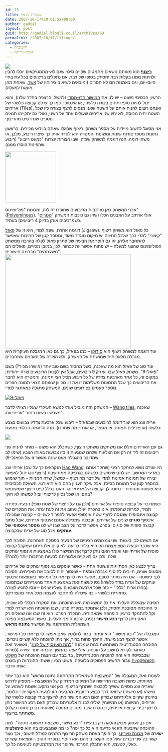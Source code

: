 ```yaml
---
id: 73
title: השארת הרצף
date: 2007-10-17T20:01:52+00:00
author: gadial
layout: post
guid: http://gadial.blogli.co.il/archives/69
permalink: /2007/10/17/tilings/
categories:
  - חישוביות
  - קומבינטוריקה
---
```

![](http://upload.wikimedia.org/wikipedia/en/5/55/Escher_Circle_Limit_III.jpg)  
[**ריצוף**](http://en.wikipedia.org/wiki/Tessellation) הוא מאותם נושאים מתמטים שקיים סיכוי שגם לא-מתמטיקאים יוכלו להבין ולהינות ממנו בקלות רבה יחסית; בסופו של דבר, אנו נתקלים בריצופים בכל עת בחיי היום-יום, וגם באמנות הם לא חסרים (ומובאים לשיא ביצירותיו של [אשר](http://he.wikipedia.org/wiki/%D7%9E%D7%95%D7%A8%D7%99%D7%A5_%D7%A7%D7%95%D7%A8%D7%A0%D7%9C%D7%99%D7%A1_%D7%90%D7%A9%D7%A8), שאחת מהן מוצגת למעלה).

הרעיון הבסיסי פשוט &#8211; יש לנו את [המישור הדו-ממדי](http://he.wikipedia.org/wiki/%D7%9E%D7%99%D7%A9%D7%95%D7%A8_%28%D7%92%D7%90%D7%95%D7%9E%D7%98%D7%A8%D7%99%D7%94%29) (למשל, הרצפה בחדר שלנו), והוא יכול להיות סופי ותחום בצורה כלשהי, או אינסופי. כמו כן יש לנו קבוצה כלשהי של אריחים (Tiles), ואנחנו רוצים להניח אותם על השטח שאנו מנסים לרצף בצורה כזו שכל השטח יהיה מכוסה, לא יהיו שני אריחים שעולים אחד על השני, ואולי גם יתקיימו תנאים נוספים שנדרשים מהריצוף.

אני מסוגל לחשוב מיידית על מספר משחקי ריצוף שכאלו שאתם בוודאי מכירים. בראשון נתונות מספר צורות שונות ומשונות והמטרה היא לסדר אותן כך שיצרו ריבוע, מלבן, או משהו דומה. הנה דוגמה למשחק שכזה, שבו הצורות יוצרות "כמעט ריבוע" (ריבוע שהפינות הוסרו ממנו):

<img src="http://puzzler.sourceforge.net/docs/images/pentominoes-8x8-corners.png" height="162" width="162" /> 

אבני המשחק כאן מורכבות מריבועים שחוברו זה לזה, ומכונות "פוליומינוס" ([Polyominoes](http://en.wikipedia.org/wiki/Polyomino)). אולי ארחיב על האבנים הללו (שהן גם כוכבות המשחק "[טטריס](http://he.wikipedia.org/wiki/%D7%98%D7%98%D7%A8%D7%99%D7%A1)" כשמרכיבים אותן בדיוק 4 ריבועים) בעתיד.

דוגמה אחרת, שונה למדי, היא זו של [פאזל](http://he.wikipedia.org/wiki/%D7%A4%D7%90%D7%96%D7%9C) (Jigsaw). כל פאזל הוא משחק ריצוף "קיצוני" למדי בכך שלכל חתיכה יש מיקום מוגדר מאוד, ומספר קטן של חתיכות שאפשר להתחבר אליהן. זה גם הופך את הבעיה של פתרון פאזל לקלה בהרבה ממשחק הפוליומינוס שהוצג למעלה &#8211; יש פחות אפשרויות לבחור. לכן, במובן מסויים, פאזלים הם "משעממים" מבחינה חישובית.  
<img src="http://z.about.com/d/graphicssoft/1/0/P/j/xen2-09puzzle1.jpg" height="300" width="400" />  
עוד דוגמה למשחק ריצוף הוא [סודוקו](http://he.wikipedia.org/wiki/%D7%A1%D7%95%D7%93%D7%95%D7%A7%D7%95) &#8211; כמו בפאזל, כך גם כאן המגבלה העיקרית היא מגבלה מלאכותית שמושתת על המשחק, ולא הצורה של האבנים שמחברים.

עוד סוג של פאזל הוא מה שאכנה, בשל מחסור בשם טוב יותר (מישהו מכיר?) בשם "פאזל-9". משחק פאזל שבו יש רק 9 ריבועים, אבל אין לקצות הריבועים צורה ייחודית; במקום זה, כל אחד מארבעת צדדיו של כל ריבוע מכיל חצי תמונה, והמטרה היא לחבר את הריבועים כך שכל התמונות משלימות זו את זו. מכיוון שאותם חצאי תמונה חוזרים מספר פעמים בצירופים שונים, המשחק מתגלה כמאתגר למדי.

[![פאזל-9](http://www.gadial.net/wp-content/uploads/2007/10/1706_0.jpg)](http://www.gadial.net/wp-content/uploads/2007/10/1706_0.jpg "פאזל-9")

המשחק הזה מוביל אותי לנושא העיקרי שעליו רציתי לדבר &#8211; [Wang tiles](http://en.wikipedia.org/wiki/Wang_tile), שאכנה מעכשיו פשוט בתור "אריחי וונג".

אריח וונג הוא יצור דומה לריבועים שבפאזל &#8211; ריבוע שכל ארבעת צדדיו צבועים בצבע כלשהו (או מכילים תמונה, או מספר, או אות &#8211; מה שתרצו). הנה הדוגמה הבלתי נמנעת:

![](http://upload.wikimedia.org/wikipedia/commons/0/06/Wang_tiles.png) 

גם עם האריחים הללו אנו משחקים משחקי ריצוף, כשהכלל הוא פשוט &#8211; מותר להניח שני ריבועים זה ליד זה רק אם הצלעות שלהם שנוגעות זו בזו צבועות באותו הצבע (שימו לב שמדובר בהגבלה מעט שונה מאשר זו של הפאזל-9).

אריחי וונג (הנקראים כך על שם [Hao Wang](http://en.wikipedia.org/wiki/Hao_Wang "Hao Wang"), שחקר אותם) היו ועודם נושא למחקר רציני במדעי המחשב. יש להם שימושים כלשהם בגרפיקה ממוחשבת (ריצוף וונג יכול לאפשר יצירה של תמונות אמינות למדי של דבר מה רציף &#8211; למשל, שדה חמניות &#8211; תוך שימוש במספר קטן של תמונות בסיס), אבל עיקר העניין בהם הוא תיאורטי. השאלה הבסיסית היא פשוטה והגיונית &#8211; נתונה לך קבוצה של אריחי וונג. האם בכלל קיים ריצוף שמשתמש בהם, או שכל נסיון לריצוף יוביל למשהו לא חוקי?

כשמדובר על קבוצה סופית של אריחים (ולכן גם על ריצוף של שטח סופי) הבעיה פתירה תמיד, למרות שהפתרון אינו בהכרח יעיל; נעזוב את זה לעת עתה. את המקרים של קבוצה אינסופית שמנסה לרצף שטח אינסופי אפשר להפריד לשניים &#8211; קבוצה שמכילה אינסוף **סוגים** שונים של אריחים, וקבוצה שמכילה אמנם אינסוף אריחים, אבל מתוך קבוצה סופית של סוגים. בפרט אפשר לדבר על מצב שבו יש לנו **מספר אינסופי של עותקים** מכל סוג של אריח שבקבוצה.

אם תשימו לב, ביצעתי שני צמצומים רציניים של הבעיה בפסקה האחרונה. הסיבה לכך היא שכבר הבעיה המצומצמת הזו היא בלתי כריעה. לא קיים אלגוריתם שמקבל קבוצה סופית של אריחי וונג ואומר האם ניתן לרצף את המישור כולו באמצעות אינסוף עותקים שלה, ולכן גם לא קיים אלגוריתם לבעיות הרחבות יותר (למה?)

צריך לבצע כאן הסתייגות פשוטה אחת &#8211; כאשר עוסקים באינסוף עותקים של אריחים מסוגים שונים, חייבים להוסיף מגבלה נוספת &#8211; שאסור יהיה לסובב את האריחים. הסיבה לכך פשוטה &#8211; אם היה מותר לסובב, אפשר היה לרצף את כל המישור באמצעות אינסוף עותקים של אריח בודד כלשהו! נסו לעשות זאת באמצעות אחד מהאריחים שבתמונה (בחרו אריח "כללי" &#8211; כזה שכל ארבעת הצבעים שעליו שונים &#8211; ונסו להגיע לצורה מחזורית כלשהי &#8211; כזו שיכולה להתחבר לעצמה מכל אחד מהצדדים).

הסיבה שבגללה העליתי את כל הנושא הזה היא ההוכחה. את המקרה הכללי לא אוכיח, כי ההוכחה מסובכת יחסית, ולכן אתמקד במקרה פרטי, שבו ההוכחה היא ישירה למדי וקל להתמקד ברעיון היפהפה שמאחוריה. המקרה הפרטי הוא זה שבו אנו שואלים רק האם ניתן לרצף **רבע מישור** (נניח, הרבע הימני העליון), כאשר המשבצת בפינה השמאלית התחתונה של המישור **נתונה מראש**.

המגבלה של "רבע מישור" היא זניחה. ברור לחלוטין שאם אפשר לרצף את כל המישור, אפשר לרצף רבע מישור. ההפך פחות ברור, אך ניתן להוכחה ללא קשיים ניכרים; ההוכחה הסטנדרטית משתמשת במה שמכונה "[למת האינסוף של קניג](http://en.wikipedia.org/wiki/K%C3%B6nig's_lemma)", ואשאיר זאת כאתגר לקורא לחשוב על הוכחה. אולי אציג בהמשך הוכחה יותר ישירה (למרות שבבסיסה היא זהה להוכחה הסטנדרטית), בד בבד עם הצגת ההוכחה של [משפט הקומפקטיות](http://he.wikipedia.org/wiki/%D7%9E%D7%A9%D7%A4%D7%98_%D7%94%D7%A7%D7%95%D7%9E%D7%A4%D7%A7%D7%98%D7%99%D7%95%D7%AA) עבור תחשיב הפסוקים בלוגיקה, פשוט מכיוון ששתי ההוכחות הן בעצם אותו הדבר.

לעומת זאת, המגבלה של "המשבצת השמאלית התחתונה נתונה מראש" היא כבר יותר מהותית. פחות חשובה הדרישה על המיקום המדוייק של המשבצת &#8211; מספיק לדרוש שאריח וונג מסויים ששייך לקבוצה ישתתף בריצוף. כאן אני נתקע: אשמח לשמוע על מישהו (או מישהי) שרואה דרך לבצע רדוקציה מהבעיה הזו לבעיה המקורית &#8211; כלומר, בהינתן שקיים אלגוריתם שבודק האם רבע המישור ניתן לריצוף בידי קבוצה כלשהי של אריחים, המישהו (או המישהי) יצליח לבנות אלגוריתם שבודק האם רבע המישור ניתן לריצוף בידי קבוצת אריחים, ובהכרח איבר מסויים מתוכה (שזהותו גם כן נתונה כקלט) משתתף בריצוף.

אם כן, נעסוק מכאן והלאה רק בבעיית "רבע מישור, משבצת ראשונה נתונה". למה ההוכחה שהבעיה הזו אי כריעה היא כל כך יפה? כי מה שמבצעים בה הוא **סימולציה ישירה** של [מכונת טיורינג](http://he.wikipedia.org/wiki/%D7%9E%D7%9B%D7%95%D7%A0%D7%AA_%D7%98%D7%99%D7%95%D7%A8%D7%99%D7%A0%D7%92). כך הופך באחת משחק הריצוף התמים למודל חישובי, וכך נוצר קשר בין שני דברים שעל פניו הקשר ביניהם הוא רופף במקרה הטוב &#8211; ומציאת קשרים כאלו, לטעמי, היא התבלין המרכזי שהופך את המתמטיקה לטעימה כל כך.
